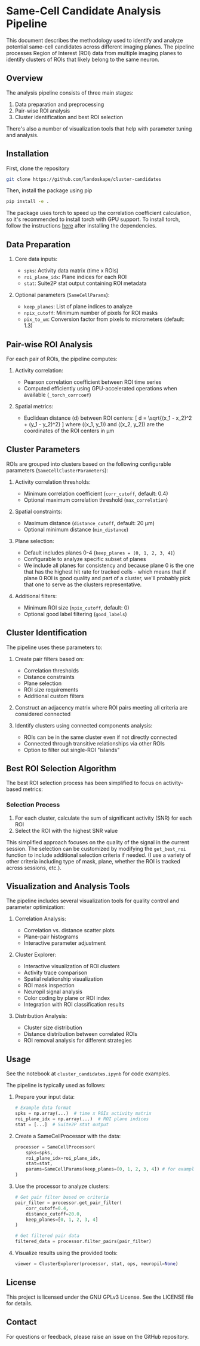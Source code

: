 # Same-Cell Candidate Analysis Pipeline

This document describes the methodology used to identify and analyze potential same-cell candidates across different imaging planes. The pipeline processes Region of Interest (ROI) data from multiple imaging planes to identify clusters of ROIs that likely belong to the same neuron.

## Overview

The analysis pipeline consists of three main stages:
1. Data preparation and preprocessing
2. Pair-wise ROI analysis
3. Cluster identification and best ROI selection

There's also a number of visualization tools that help with parameter tuning and analysis.

## Installation
First, clone the repository
```bash
git clone https://github.com/landoskape/cluster-candidates
```

Then, install the package using pip
```bash
pip install -e .
```

The package uses torch to speed up the correlation coefficient calculation, so it's recommended to install torch with GPU support.
To install torch, follow the instructions [here](https://pytorch.org/get-started/locally/) after installing the dependencies.

## Data Preparation
1. Core data inputs:
   - `spks`: Activity data matrix (time x ROIs)
   - `roi_plane_idx`: Plane indices for each ROI
   - `stat`: Suite2P stat output containing ROI metadata

2. Optional parameters (`SameCellParams`):
   - `keep_planes`: List of plane indices to analyze
   - `npix_cutoff`: Minimum number of pixels for ROI masks
   - `pix_to_um`: Conversion factor from pixels to micrometers (default: 1.3)

## Pair-wise ROI Analysis

For each pair of ROIs, the pipeline computes:

1. Activity correlation:
   - Pearson correlation coefficient between ROI time series
   - Computed efficiently using GPU-accelerated operations when available (`_torch_corrcoef`)

2. Spatial metrics:
   - Euclidean distance \(d\) between ROI centers:
     \[ d = \sqrt{(x_1 - x_2)^2 + (y_1 - y_2)^2} \]
   where \((x_1, y_1)\) and \((x_2, y_2)\) are the coordinates of the ROI centers in μm

## Cluster Parameters

ROIs are grouped into clusters based on the following configurable parameters (`SameCellClusterParameters`):

1. Activity correlation thresholds:
   - Minimum correlation coefficient (`corr_cutoff`, default: 0.4)
   - Optional maximum correlation threshold (`max_correlation`)

2. Spatial constraints:
   - Maximum distance (`distance_cutoff`, default: 20 μm)
   - Optional minimum distance (`min_distance`)

3. Plane selection:
   - Default includes planes 0-4 (`keep_planes = [0, 1, 2, 3, 4]`)
   - Configurable to analyze specific subset of planes
   - We include all planes for consistency and because plane 0 is the one that has the highest hit rate for tracked cells - which means that if plane 0 ROI is good quality and part of a cluster, we'll probably pick that one to serve as the clusters representative. 

4. Additional filters:
   - Minimum ROI size (`npix_cutoff`, default: 0)
   - Optional good label filtering (`good_labels`)

## Cluster Identification

The pipeline uses these parameters to:

1. Create pair filters based on:
   - Correlation thresholds
   - Distance constraints
   - Plane selection
   - ROI size requirements
   - Additional custom filters

2. Construct an adjacency matrix where ROI pairs meeting all criteria are considered connected

3. Identify clusters using connected components analysis:
   - ROIs can be in the same cluster even if not directly connected
   - Connected through transitive relationships via other ROIs
   - Option to filter out single-ROI "islands"

## Best ROI Selection Algorithm

The best ROI selection process has been simplified to focus on activity-based metrics:

### **Selection Process**
1. For each cluster, calculate the sum of significant activity (SNR) for each ROI
2. Select the ROI with the highest SNR value

This simplified approach focuses on the quality of the signal in the current session. The selection can be customized by modifying the `get_best_roi` function to include additional selection criteria if needed. (I use a variety of other criteria including type of mask, plane, whether the ROI is tracked across sessions, etc.).

## Visualization and Analysis Tools

The pipeline includes several visualization tools for quality control and parameter optimization:

1. Correlation Analysis:
   - Correlation vs. distance scatter plots
   - Plane-pair histograms
   - Interactive parameter adjustment

2. Cluster Explorer:
   - Interactive visualization of ROI clusters
   - Activity trace comparison
   - Spatial relationship visualization
   - ROI mask inspection
   - Neuropil signal analysis
   - Color coding by plane or ROI index
   - Integration with ROI classification results

3. Distribution Analysis:
   - Cluster size distribution
   - Distance distribution between correlated ROIs
   - ROI removal analysis for different strategies


## Usage

See the notebook at `cluster_candidates.ipynb` for code examples. 

The pipeline is typically used as follows:

1. Prepare your input data:
   ```python
   # Example data format
   spks = np.array(...)  # time x ROIs activity matrix
   roi_plane_idx = np.array(...)  # ROI plane indices
   stat = [...]  # Suite2P stat output
   ```

2. Create a SameCellProcessor with the data:
   ```python
   processor = SameCellProcessor(
       spks=spks,
       roi_plane_idx=roi_plane_idx,
       stat=stat,
       params=SameCellParams(keep_planes=[0, 1, 2, 3, 4]) # for example... but not needed
   )
   ```

3. Use the processor to analyze clusters:
   ```python
   # Get pair filter based on criteria
   pair_filter = processor.get_pair_filter(
       corr_cutoff=0.4,
       distance_cutoff=20.0,
       keep_planes=[0, 1, 2, 3, 4]
   )
   
   # Get filtered pair data
   filtered_data = processor.filter_pairs(pair_filter)
   ```

4. Visualize results using the provided tools:
   ```python
   viewer = ClusterExplorer(processor, stat, ops, neuropil=None)
   ```

## License
This project is licensed under the GNU GPLv3 License. See the LICENSE file for details.

## Contact
For questions or feedback, please raise an issue on the GitHub repository.
